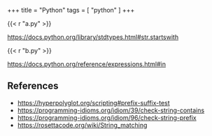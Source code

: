 +++
title = "Python"
tags = [ "python" ]
+++

{{< r "a.py" >}}

<https://docs.python.org/library/stdtypes.html#str.startswith>

{{< r "b.py" >}}

<https://docs.python.org/reference/expressions.html#in>

## References

- <https://hyperpolyglot.org/scripting#prefix-suffix-test>
- <https://programming-idioms.org/idiom/39/check-string-contains>
- <https://programming-idioms.org/idiom/96/check-string-prefix>
- <https://rosettacode.org/wiki/String_matching>
